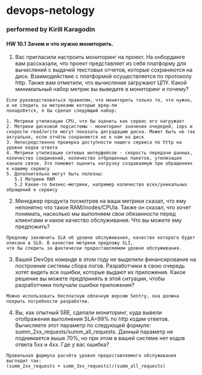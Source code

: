 # devops-netology
### performed by Kirill Karagodin
#### HW 10.1 Зачем и что нужно мониторить.


1. Вас пригласили настроить мониторинг на проект. На онбординге вам рассказали, что проект представляет из себя 
платформу для вычислений с выдачей текстовых отчетов, которые сохраняются на диск. Взаимодействие с платформой
осуществляется по протоколу http. Также вам отметили, что вычисления загружают ЦПУ. Какой минимальный набор метрик
вы выведите в мониторинг и почему? 
````text
Если руководствоваться правилом, что мониторить только то, что нужно, и не следить за метриками которые вряд-ли 
понадобятся, я бы сделал следующий набор:

1. Метрики утилизации CPU, что бы оценить как сервис его нагружает
2. Метрики дисковой подсистемы - мониторинг значения очередей, iops и скорости read/write могут показать деградацию диска. Может быть не так актуально, если отчёты сохраняются не к нам на диск 
3. Непосредственно проверка доступности нашего сервиса по http на уровне кодов ответа 
4. Метрики утилизации сетевых интерфейсов - скорость передачи данных, количество соединений, количество отброшенных пакетов, утилизация канала связи. Это поможет оценить нагрузку создаваемую при обращениях к нашему сервису 
5. Дополнительно могут быть полезны:
   5.1 Метрики RAM
   5.2 Какие-то бизнес-метрики, например количество всех/уникальных обращений к сервису
````
2. Менеджер продукта посмотрев на ваши метрики сказал, что ему непонятно что такое RAM/inodes/CPUla. Также он сказал, 
что хочет понимать, насколько мы выполняем свои обязанности перед клиентами и какое качество обслуживания. Что вы можете
ему предложить? 
````text
Предложу заключить SLA об уровне обслуживания, качество которого будет описано в SLO. В качестве метрики предложу SLI, 
что бы следить за фактически предоставляемом уровне обслуживания.
````
3. Вашей DevOps команде в этом году не выделили финансирование на построение системы сбора логов. Разработчики в свою
очередь хотят видеть все ошибки, которые выдают их приложения. Какое решение вы можете предпринять в этой ситуации,
чтобы разработчики получали ошибки приложения? 
````text
Можно использовать бесплатную облачную версию Sentry, она должна покрыть потребности разработки.
````
4. Вы, как опытный SRE, сделали мониторинг, куда вывели отображения выполнения SLA=99% по http кодам ответов. Вычисляете
этот параметр по следующей формуле: summ_2xx_requests/summ_all_requests. Данный параметр не поднимается выше 70%,
но при этом в вашей системе нет кодов ответа 5xx и 4xx. Где у вас ошибка?
````text
Правильная формула расчёта уровня предоставляемого обслуживания выглядит так: 
(summ_2xx_requests + summ_3xx_requests)/(summ_all_requests)
````